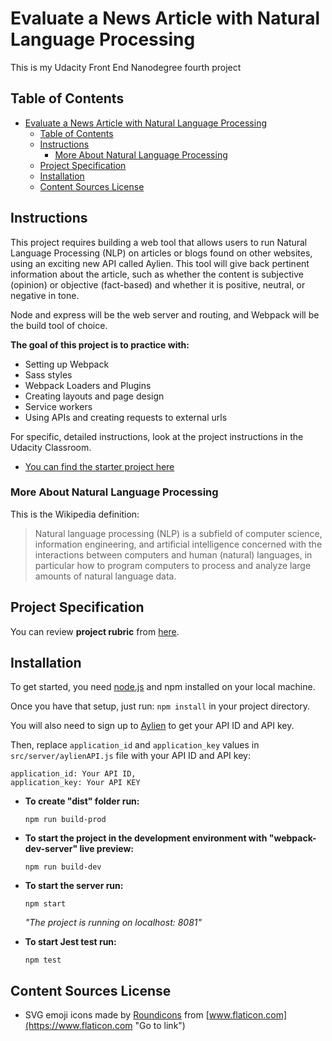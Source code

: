 # Evaluate a News Article with Natural Language Processing

This is my Udacity Front End Nanodegree fourth project

## Table of Contents

- [Evaluate a News Article with Natural Language Processing](#evaluate-a-news-article-with-natural-language-processing)
  - [Table of Contents](#table-of-contents)
  - [Instructions](#instructions)
    - [More About Natural Language Processing](#more-about-natural-language-processing)
  - [Project Specification](#project-specification)
  - [Installation](#installation)
  - [Content Sources License](#content-sources-license)

## Instructions

This project requires building a web tool that allows users to run Natural Language Processing (NLP) on articles or blogs found on other websites, using an exciting new API called Aylien. This tool will give back pertinent information about the article, such as whether the content is subjective (opinion) or objective (fact-based) and whether it is positive, neutral, or negative in tone.

Node and express will be the web server and routing, and Webpack will be the build tool of choice.

**The goal of this project is to practice with:**
- Setting up Webpack
- Sass styles
- Webpack Loaders and Plugins
- Creating layouts and page design
- Service workers
- Using APIs and creating requests to external urls

For specific, detailed instructions, look at the project instructions in the Udacity Classroom.

* [You can find the starter project here](https://github.com/udacity/fend/tree/refresh-2019/projects/evaluate-news-nlp "Go to link")

### More About Natural Language Processing

This is the Wikipedia definition:

> Natural language processing (NLP) is a subfield of computer science, information engineering, and artificial intelligence
concerned with the interactions between computers and human (natural) languages, in particular how to program computers to
process and analyze large amounts of natural language data.

## Project Specification

You can review **project rubric** from [here](https://review.udacity.com/#!/rubrics/2668/view "Go to link").

## Installation

To get started, you need [node.js](https://nodejs.org/en/download "Go to link") and npm installed on your local machine.

Once you have that setup, just run: `npm install` in your project directory.

You will also need to sign up to [Aylien](https://developer.aylien.com/signup) to get your API ID and API key.

Then, replace `application_id` and `application_key` values in `src/server/aylienAPI.js` file with your API ID and API key:

```
application_id: Your API ID,
application_key: Your API KEY
```
* __To create "dist" folder run:__

  `npm run build-prod`

* __To start the project in the development environment with "webpack-dev-server" live preview:__

  `npm run build-dev`

* __To start the server run:__

  `npm start`

  _"The project is running on localhost: 8081"_

* __To start Jest test run:__

  `npm test`

## Content Sources License

* SVG emoji icons made by [Roundicons](https://www.flaticon.com/authors/roundicons "Go to link") from [www.flaticon.com](https://www.flaticon.com "Go to link")